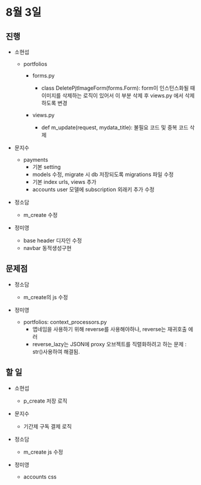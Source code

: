 # 8월 3일

## 진행

- 소현섭
    - portfolios
        - forms.py
            - class DeletePjtImageForm(forms.Form): form이 인스턴스화될 때 이미지를 삭제하는 로직이 있어서 이 부분 삭제 후 views.py 에서 삭제하도록 변경

        - views.py
            - def m_update(request, mydata_title): 불필요 코드 및 중복 코드 삭제

- 문지수
    - payments
        - 기본 setting
        - models 수정, migrate 시 db 저장되도록 migrations 파일 수정
        - 기본 index urls, views 추가
        - accounts user 모델에 subscription 외래키 추가 수정

- 정소담
    - m_create 수정

- 정미영
    - base header 디자인 수정
    - navbar 동적생성구현

## 문제점

- 정소담
    - m_create의 js 수정

- 정미영
    - portfolios: context_processors.py
        - 앱네임을 사용하기 위해 reverse를 사용해야하나, reverse는 재귀호출 에러
        - reverse_lazy는 JSON에 proxy 오브젝트를 직렬화하려고 하는 문제 : str()사용하여 해결됨.

## 할 일

- 소현섭
    - p_create 저장 로직

- 문지수
    - 기간제 구독 결제 로직

- 정소담
    - m_create js 수정

- 정미영
    - accounts css